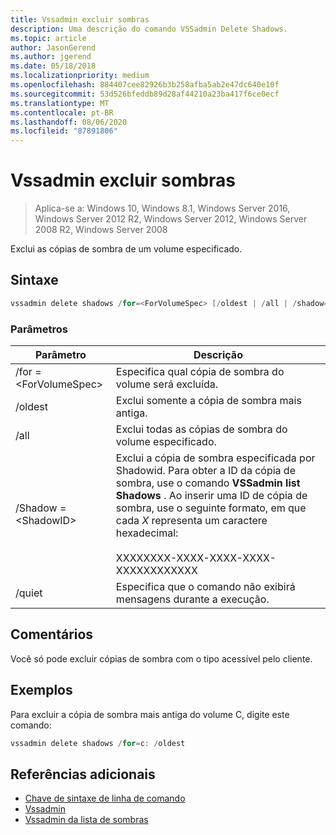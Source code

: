 ```yaml
---
title: Vssadmin excluir sombras
description: Uma descrição do comando VSSadmin Delete Shadows.
ms.topic: article
author: JasonGerend
ms.author: jgerend
ms.date: 05/18/2018
ms.localizationpriority: medium
ms.openlocfilehash: 884407cee82926b3b258afba5ab2e47dc640e10f
ms.sourcegitcommit: 53d526bfeddb89d28af44210a23ba417f6ce0ecf
ms.translationtype: MT
ms.contentlocale: pt-BR
ms.lasthandoff: 08/06/2020
ms.locfileid: "87891806"
---
```

# <a name="vssadmin-delete-shadows"></a>Vssadmin excluir sombras

> Aplica-se a: Windows 10, Windows 8.1, Windows Server 2016, Windows Server 2012 R2, Windows Server 2012, Windows Server 2008 R2, Windows Server 2008

Exclui as cópias de sombra de um volume especificado.

## <a name="syntax"></a>Sintaxe

```PowerShell
vssadmin delete shadows /for=<ForVolumeSpec> [/oldest | /all | /shadow=<ShadowID>] [/quiet]
```

### <a name="parameters"></a>Parâmetros

|Parâmetro|Descrição|
|---|---|
|/for =\<ForVolumeSpec>|Especifica qual cópia de sombra do volume será excluída.|
|/oldest|Exclui somente a cópia de sombra mais antiga.|
|/all|Exclui todas as cópias de sombra do volume especificado.|
|/Shadow =\<ShadowID>|Exclui a cópia de sombra especificada por Shadowid. Para obter a ID da cópia de sombra, use o comando **VSSadmin list Shadows** . Ao inserir uma ID de cópia de sombra, use o seguinte formato, em que cada *X* representa um caractere hexadecimal:<br><br>XXXXXXXX-XXXX-XXXX-XXXX-XXXXXXXXXXXX|
|/quiet|Especifica que o comando não exibirá mensagens durante a execução.|

## <a name="remarks"></a>Comentários

Você só pode excluir cópias de sombra com o tipo acessível pelo cliente.

## <a name="examples"></a>Exemplos

Para excluir a cópia de sombra mais antiga do volume C, digite este comando:

```PowerShell
vssadmin delete shadows /for=c: /oldest
```

## <a name="additional-references"></a>Referências adicionais

* [Chave de sintaxe de linha de comando](/previous-versions/windows/it-pro/windows-server-2012-r2-and-2012/cc771080(v%3dws.11))
* [Vssadmin](vssadmin.md)
* [Vssadmin da lista de sombras](vssadmin-list-shadows.md)
